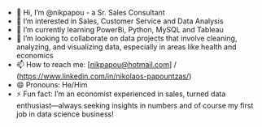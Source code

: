 - 👋 Hi, I’m @nikpapou - a Sr. Sales Consultant
- 👀 I’m interested in Sales, Customer Service and Data Analysis
- 🌱 I’m currently learning PowerBi, Python, MySQL and Tableau  
- 💞️ I’m looking to collaborate on data projects that involve cleaning, analyzing, and visualizing data, especially in areas like health and economics
- 📫 How to reach me: [nikpapou@hotmail.com] / (https://www.linkedin.com/in/nikolaos-papountzas/)
- 😄 Pronouns: He/Him
- ⚡ Fun fact: I’m an economist experienced in sales, turned data enthusiast—always seeking insights in numbers and of course my first job in data science business!

<!---
nikpapou/nikpapou is a ✨ special ✨ repository because its `README.md` (this file) appears on your GitHub profile.
You can click the Preview link to take a look at your changes.
--->

